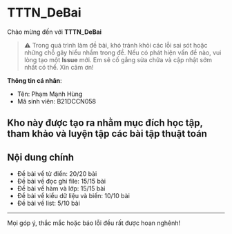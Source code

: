 # TTTN_DeBai

Chào mừng đến với **TTTN_DeBai**

> ⚠️ Trong quá trình làm đề bài, khó tránh khỏi các lỗi sai sót hoặc những chỗ gây hiểu nhầm trong đề. Nếu có phát hiện vấn đề nào, vui lòng tạo một **Issue** mới. Em sẽ cố gắng sửa chữa và cập nhật sớm nhất có thể. Xin cảm ơn!

**Thông tin cá nhân**:  
- Tên: Phạm Mạnh Hùng  
- Mã sinh viên: B21DCCN058  

Kho này được tạo ra nhằm mục đích **học tập, tham khảo và luyện tập** các bài tập thuật toán
---

## Nội dung chính
- Đề bài về từ điển: 20/20 bài
- Đề bài về đọc ghi file: 15/15 bài
- Đề bài về hàm và lớp: 15/15 bài
- Đề bài về kiểu dữ liệu và biến: 10/10 bài
- Đề bài về list: 5/10 bài
---

Mọi góp ý, thắc mắc hoặc báo lỗi đều rất được hoan nghênh!
